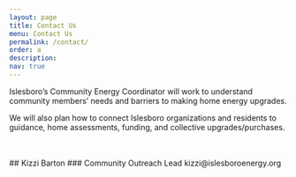 ```yaml
---
layout: page
title: Contact Us
menu: Contact Us
permalink: /contact/
order: a
description:
nav: true
---
```


Islesboro’s Community Energy Coordinator will work to understand community members’ needs and barriers to making home energy upgrades. 

We will also plan how to connect Islesboro organizations and residents to guidance, home assessments, funding, and collective upgrades/purchases. 

<br />
<br />
## Kizzi Barton
### Community Outreach Lead
<span>kizzi@<!-- comment -->islesboro<!-- comment -->energy.org</span>
<div style="height: 200px" />